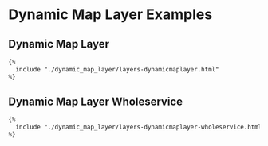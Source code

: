 # Dynamic Map Layer Examples

## Dynamic Map Layer

~~~html
{% 
  include "./dynamic_map_layer/layers-dynamicmaplayer.html"
%}
~~~

## Dynamic Map Layer Wholeservice

~~~html
{% 
  include "./dynamic_map_layer/layers-dynamicmaplayer-wholeservice.html"
%}
~~~
